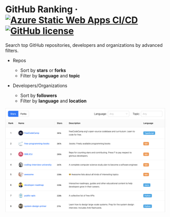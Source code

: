# GitHub Ranking &middot; [![Azure Static Web Apps CI/CD](https://github.com/AttackOnMorty/github-ranking/actions/workflows/azure-static-web-apps-lively-tree-0d6119110.yml/badge.svg)](https://github.com/AttackOnMorty/github-ranking/actions/workflows/azure-static-web-apps-lively-tree-0d6119110.yml) [![GitHub license](https://img.shields.io/badge/license-MIT-blue.svg)](https://github.com/facebook/react/blob/main/LICENSE)

Search top GitHub repositories, developers and organizations by advanced filters.

- Repos

  - Sort by **stars** or **forks**
  - Filter by **language** and **topic**

- Developers/Organizations
  - Sort by **followers**
  - Filter by **language** and **location**

![Repo Ranking](./docs/repo-ranking.png)

